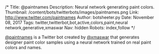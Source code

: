/*
Title: @paintnames
Description: Neural network generating paint colors.
Thumbnail: /content/bots/twitterbots/images/paintnames.png
Link: http://www.twitter.com/paintnames
Author: botsheeter.py
Date: November 08, 2017
Tags: twitter,twitterbot,bot,active,colors,paint,neural network,generative,xmaswar
Nav: hidden
Robots: index,follow
*/

[@paintnames](http://www.twitter.com/paintnames) is a Twitter bot created by [@xmaswar](http://www.twitter.com/xmaswar) that generates designer paint color samples using a neural network trained on real paint colors and names.

